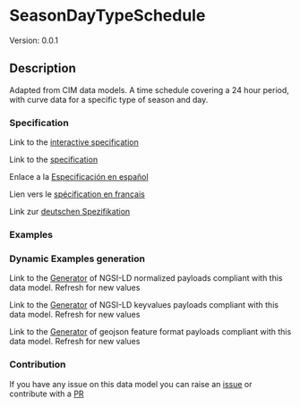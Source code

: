 # SeasonDayTypeSchedule
Version: 0.0.1

## Description 

Adapted from CIM data models. A time schedule covering a 24 hour period, with curve data for a specific type of season and day.
### Specification

Link to the [interactive specification](https://swagger.lab.fiware.org/?url=https://raw.githubusercontent.com/smart-data-models/dataModel.EnergyCIM/master/SeasonDayTypeSchedule/swagger.yaml)

Link to the [specification](https://github.com/smart-data-models/dataModel.EnergyCIM/blob/master/SeasonDayTypeSchedule/doc/spec.md)

Enlace a la [Especificación en español](https://github.com/smart-data-models/dataModel.EnergyCIM/blob/master/SeasonDayTypeSchedule/doc/spec_ES.md)

Lien vers le [spécification en français](https://github.com/smart-data-models/dataModel.EnergyCIM/blob/master/SeasonDayTypeSchedule/doc/spec_FR.md)

Link zur [deutschen Spezifikation](https://github.com/smart-data-models/dataModel.EnergyCIM/blob/master/SeasonDayTypeSchedule/doc/spec_DE.md)
### Examples
### Dynamic Examples generation

Link to the [Generator](https://smartdatamodels.org/extra/ngsi-ld_generator.php?schemaUrl=https://raw.githubusercontent.com/smart-data-models/dataModel.EnergyCIM/master/SeasonDayTypeSchedule/schema.json&email=info@smartdatamodels.org) of NGSI-LD normalized payloads compliant with this data model. Refresh for new values

Link to the [Generator](https://smartdatamodels.org/extra/ngsi-ld_generator_keyvalues.php?schemaUrl=https://raw.githubusercontent.com/smart-data-models/dataModel.EnergyCIM/master/SeasonDayTypeSchedule/schema.json&email=info@smartdatamodels.org) of NGSI-LD keyvalues payloads compliant with this data model. Refresh for new values

Link to the [Generator](https://smartdatamodels.org/extra/geojson_features_generator_v1.0.php?schemaUrl=https://raw.githubusercontent.com/smart-data-models/dataModel.EnergyCIM/master/SeasonDayTypeSchedule/schema.json&email=info@smartdatamodels.org) of geojson feature format payloads compliant with this data model. Refresh for new values
### Contribution

 If you have any issue on this data model you can raise an [issue](https://github.com/smart-data-models/dataModel.EnergyCIM/issues)  or contribute with a [PR](https://github.com/smart-data-models/dataModel.EnergyCIM/pulls)